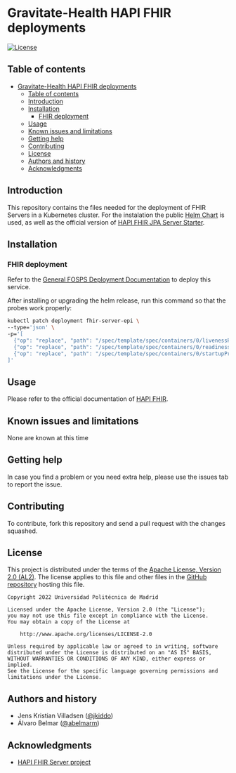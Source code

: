 Gravitate-Health HAPI FHIR deployments
=================================================

[![License](https://img.shields.io/badge/License-Apache_2.0-blue.svg)](https://opensource.org/licenses/Apache-2.0)

Table of contents
-----------------

- [Gravitate-Health HAPI FHIR deployments](#gravitate-health-hapi-fhir-deployments)
  - [Table of contents](#table-of-contents)
  - [Introduction](#introduction)
  - [Installation](#installation)
    - [FHIR deployment](#fhir-deployment)
  - [Usage](#usage)
  - [Known issues and limitations](#known-issues-and-limitations)
  - [Getting help](#getting-help)
  - [Contributing](#contributing)
  - [License](#license)
  - [Authors and history](#authors-and-history)
  - [Acknowledgments](#acknowledgments)


Introduction
------------
This repository contains the files needed for the deployment of FHIR Servers in a Kubernetes cluster. For the instalation the public [Helm Chart](https://github.com/hapifhir/hapi-fhir-jpaserver-starter/tree/master/charts/hapi-fhir-jpaserver) is used, as well as the official version of [HAPI FHIR JPA Server Starter](https://github.com/hapifhir/hapi-fhir-jpaserver-starter).

Installation
------------

### FHIR deployment

Refer to the [General FOSPS Deployment Documentation](https://github.com/Gravitate-Health/Documentation) to deploy this service.

After installing or upgrading the helm release, run this command so that the probes work properly:
```sh
kubectl patch deployment fhir-server-epi \
--type='json' \
-p='[
  {"op": "replace", "path": "/spec/template/spec/containers/0/livenessProbe/httpGet/path", "value": "/epi/api/livez"},
  {"op": "replace", "path": "/spec/template/spec/containers/0/readinessProbe/httpGet/path", "value": "/epi/api/readyz"},
  {"op": "replace", "path": "/spec/template/spec/containers/0/startupProbe/httpGet/path", "value": "/epi/api/readyz"}
]'
```


Usage
-----

Please refer to the official documentation of [HAPI FHIR](https://hapifhir.io/hapi-fhir/docs/).

Known issues and limitations
----------------------------
None are known at this time

Getting help
------------

In case you find a problem or you need extra help, please use the issues tab to report the issue.

Contributing
------------

To contribute, fork this repository and send a pull request with the changes squashed.

License
-------

This project is distributed under the terms of the [Apache License, Version 2.0 (AL2)](http://www.apache.org/licenses/LICENSE-2.0).  The license applies to this file and other files in the [GitHub repository](https://github.com/Gravitate-Health/Gateway) hosting this file.

```
Copyright 2022 Universidad Politécnica de Madrid

Licensed under the Apache License, Version 2.0 (the "License");
you may not use this file except in compliance with the License.
You may obtain a copy of the License at

    http://www.apache.org/licenses/LICENSE-2.0

Unless required by applicable law or agreed to in writing, software
distributed under the License is distributed on an "AS IS" BASIS,
WITHOUT WARRANTIES OR CONDITIONS OF ANY KIND, either express or implied.
See the License for the specific language governing permissions and
limitations under the License.
```

Authors and history
---------------------------
- Jens Kristian Villadsen ([@jkiddo](https://github.com/jkiddo))
- Álvaro Belmar ([@abelmarm](https://github.com/abelmarm))

Acknowledgments
---------------
 - [HAPI FHIR Server project](https://github.com/hapifhir/hapi-fhir)


